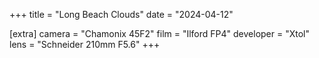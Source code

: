 +++
title =  "Long Beach Clouds"
date =  "2024-04-12"

[extra]
camera = "Chamonix 45F2"
film =  "Ilford FP4"
developer =  "Xtol"
lens = "Schneider 210mm F5.6"
+++
